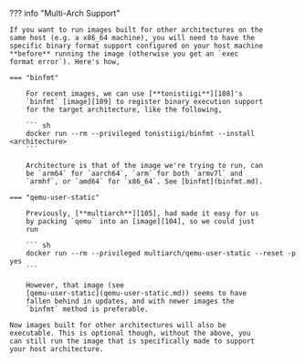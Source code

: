 ??? info "Multi-Arch Support"

    If you want to run images built for other architectures on the
    same host (e.g. a x86_64 machine), you will need to have the
    specific binary format support configured on your host machine
    **before** running the image (otherwise you get an `exec
    format error`). Here's how,

    === "binfmt"

        For recent images, we can use [**tonistiigi**][108]'s
        `binfmt` [image][109] to register binary execution support
        for the target architecture, like the following,

        ``` sh
        docker run --rm --privileged tonistiigi/binfmt --install <architecture>
        ```

        Architecture is that of the image we're trying to run, can
        be `arm64` for `aarch64`, `arm` for both `armv7l` and
        `armhf`, or `amd64` for `x86_64`. See [binfmt](binfmt.md).

    === "qemu-user-static"

        Previously, [**multiarch**][105], had made it easy for us
        by packing `qemu` into an [image][104], so we could just
        run

        ``` sh
        docker run --rm --privileged multiarch/qemu-user-static --reset -p yes
        ```

        However, that image (see
        [qemu-user-static](qemu-user-static.md)) seems to have
        fallen behind in updates, and with newer images the
        `binfmt` method is preferable.

    Now images built for other architectures will also be
    executable. This is optional though, without the above, you
    can still run the image that is specifically made to support
    your host architecture.

